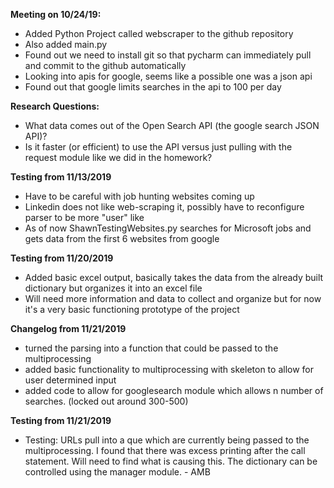 **Meeting on 10/24/19:**
-	Added Python Project called webscraper to the github repository 
-	Also added main.py
-	Found out we need to install git so that pycharm can immediately pull and commit to the github automatically
-	Looking into apis for google, seems like a possible one was a json api
-	Found out that google limits searches in the api to 100 per day

**Research Questions:**
-	What data comes out of the Open Search API (the google search JSON API)?
-	Is it faster (or efficient) to use the API versus just pulling with the request module like we did in the homework?


**Testing from 11/13/2019**
-   Have to be careful with job hunting websites coming up
-   Linkedin does not like web-scraping it, possibly have to reconfigure parser to be more "user" like
-   As of now ShawnTestingWebsites.py searches for Microsoft jobs and gets data from the first 6 websites from google

**Testing from 11/20/2019**
-   Added basic excel output, basically takes the data from the already built dictionary but organizes it into an excel file
-   Will need more information and data to collect and organize but for now it's a very basic functioning prototype of the project

**Changelog from 11/21/2019**
-   turned the parsing into a function that could be passed to the multiprocessing
-   added basic functionality to multiprocessing with skeleton to allow for user determined input
-   added code to allow for googlesearch module which allows n number of searches. (locked out around 300-500)

**Testing from 11/21/2019**
-   Testing: URLs pull into a que which are currently being passed to the multiprocessing.  I found that there was excess
    printing after the call statement.  Will need to find what is causing this.  The dictionary can be controlled using
    the manager module.  - AMB